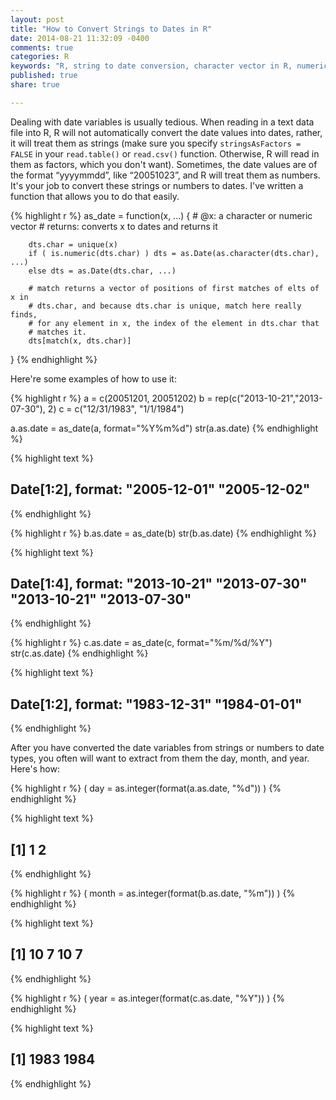 ```yaml
---
layout: post
title: "How to Convert Strings to Dates in R"
date: 2014-08-21 11:32:09 -0400
comments: true
categories: R
keywords: "R, string to date conversion, character vector in R, numeric vector in R, date in R"
published: true
share: true

---
```

Dealing with date variables is usually tedious. When reading in a text data file into R, R will not automatically convert the date values into dates, rather, it will treat them as strings (make sure you specify `stringsAsFactors = FALSE` in your `read.table()` or `read.csv()` function. Otherwise, R will read in them as factors, which you don't want). Sometimes, the date values are of the format “yyyymmdd”, like “20051023”, and R will treat them as numbers. It's your job to convert these strings or numbers to dates. I've written a function that allows you to do that easily. 

{% highlight r %}
as_date = function(x, ...) {
        # @x: a character or numeric vector
        # returns: converts x to dates and returns it

        dts.char = unique(x)
        if ( is.numeric(dts.char) ) dts = as.Date(as.character(dts.char), ...)
        else dts = as.Date(dts.char, ...)

        # match returns a vector of positions of first matches of elts of x in
        # dts.char, and because dts.char is unique, match here really finds,
        # for any element in x, the index of the element in dts.char that
        # matches it.
        dts[match(x, dts.char)]
}
{% endhighlight %}

Here're some examples of how to use it:

{% highlight r %}
a = c(20051201, 20051202)
b = rep(c("2013-10-21","2013-07-30"), 2)
c = c("12/31/1983", "1/1/1984")

a.as.date = as_date(a, format="%Y%m%d")
str(a.as.date)
{% endhighlight %}



{% highlight text %}
##  Date[1:2], format: "2005-12-01" "2005-12-02"
{% endhighlight %}



{% highlight r %}
b.as.date = as_date(b)
str(b.as.date)
{% endhighlight %}



{% highlight text %}
##  Date[1:4], format: "2013-10-21" "2013-07-30" "2013-10-21" "2013-07-30"
{% endhighlight %}



{% highlight r %}
c.as.date = as_date(c, format="%m/%d/%Y")
str(c.as.date)
{% endhighlight %}



{% highlight text %}
##  Date[1:2], format: "1983-12-31" "1984-01-01"
{% endhighlight %}

After you have converted the date variables from strings or numbers to date types, you often will want to extract from them the day, month, and year. Here's how:

{% highlight r %}
( day = as.integer(format(a.as.date, "%d")) )
{% endhighlight %}



{% highlight text %}
## [1] 1 2
{% endhighlight %}



{% highlight r %}
( month = as.integer(format(b.as.date, "%m")) )
{% endhighlight %}



{% highlight text %}
## [1] 10  7 10  7
{% endhighlight %}



{% highlight r %}
( year = as.integer(format(c.as.date, "%Y")) )
{% endhighlight %}



{% highlight text %}
## [1] 1983 1984
{% endhighlight %}
